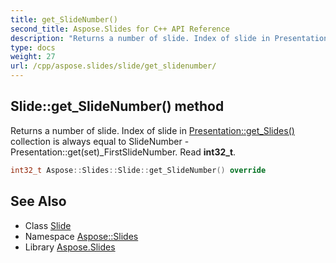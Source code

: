 ```yaml
---
title: get_SlideNumber()
second_title: Aspose.Slides for C++ API Reference
description: "Returns a number of slide. Index of slide in Presentation::get_Slides() collection is always equal to SlideNumber - Presentation::get(set)_FirstSlideNumber. Read int32_t."
type: docs
weight: 27
url: /cpp/aspose.slides/slide/get_slidenumber/
---
```

## Slide::get_SlideNumber() method


Returns a number of slide. Index of slide in [Presentation::get_Slides()](../../presentation/get_slides/) collection is always equal to SlideNumber - Presentation::get(set)_FirstSlideNumber. Read **int32_t**.

```cpp
int32_t Aspose::Slides::Slide::get_SlideNumber() override
```

## See Also

* Class [Slide](./)
* Namespace [Aspose::Slides](../)
* Library [Aspose.Slides](../../)